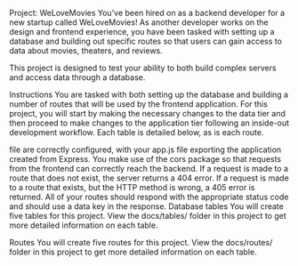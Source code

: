 Project: WeLoveMovies You've been hired on as a backend developer for a new startup called WeLoveMovies! As another developer works on the design and frontend experience, you have been tasked with setting up a database and building out specific routes so that users can gain access to data about movies, theaters, and reviews.

This project is designed to test your ability to both build complex servers and access data through a database.

Instructions You are tasked with both setting up the database and building a number of routes that will be used by the frontend application. For this project, you will start by making the necessary changes to the data tier and then proceed to make changes to the application tier following an inside-out development workflow. Each table is detailed below, as is each route.

file are correctly configured, with your app.js file exporting the application created from Express. You make use of the cors package so that requests from the frontend can correctly reach the backend. If a request is made to a route that does not exist, the server returns a 404 error. If a request is made to a route that exists, but the HTTP method is wrong, a 405 error is returned. All of your routes should respond with the appropriate status code and should use a data key in the response. Database tables You will create five tables for this project. View the docs/tables/ folder in this project to get more detailed information on each table.

Routes You will create five routes for this project. View the docs/routes/ folder in this project to get more detailed information on each table.